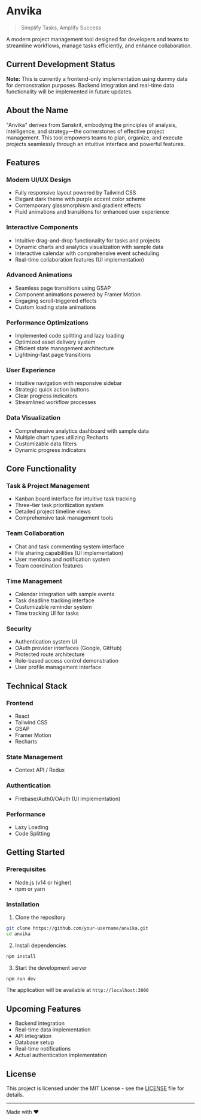 # Anvika

> Simplify Tasks, Amplify Success

A modern project management tool designed for developers and teams to streamline workflows, manage tasks efficiently, and enhance collaboration.

## Current Development Status

**Note:** This is currently a frontend-only implementation using dummy data for demonstration purposes. Backend integration and real-time data functionality will be implemented in future updates.

## About the Name

"Anvika" derives from Sanskrit, embodying the principles of analysis, intelligence, and strategy—the cornerstones of effective project management. This tool empowers teams to plan, organize, and execute projects seamlessly through an intuitive interface and powerful features.

## Features

### Modern UI/UX Design
- Fully responsive layout powered by Tailwind CSS
- Elegant dark theme with purple accent color scheme
- Contemporary glassmorphism and gradient effects
- Fluid animations and transitions for enhanced user experience

### Interactive Components
- Intuitive drag-and-drop functionality for tasks and projects
- Dynamic charts and analytics visualization with sample data
- Interactive calendar with comprehensive event scheduling
- Real-time collaboration features (UI implementation)

### Advanced Animations
- Seamless page transitions using GSAP
- Component animations powered by Framer Motion
- Engaging scroll-triggered effects
- Custom loading state animations

### Performance Optimizations
- Implemented code splitting and lazy loading
- Optimized asset delivery system
- Efficient state management architecture
- Lightning-fast page transitions

### User Experience
- Intuitive navigation with responsive sidebar
- Strategic quick action buttons
- Clear progress indicators
- Streamlined workflow processes

### Data Visualization
- Comprehensive analytics dashboard with sample data
- Multiple chart types utilizing Recharts
- Customizable data filters
- Dynamic progress indicators

## Core Functionality

### Task & Project Management
- Kanban board interface for intuitive task tracking
- Three-tier task prioritization system
- Detailed project timeline views
- Comprehensive task management tools

### Team Collaboration
- Chat and task commenting system interface
- File sharing capabilities (UI implementation)
- User mentions and notification system
- Team coordination features

### Time Management
- Calendar integration with sample events
- Task deadline tracking interface
- Customizable reminder system
- Time tracking UI for tasks

### Security
- Authentication system UI
- OAuth provider interfaces (Google, GitHub)
- Protected route architecture
- Role-based access control demonstration
- User profile management interface

## Technical Stack

### Frontend
- React
- Tailwind CSS
- GSAP
- Framer Motion
- Recharts

### State Management
- Context API / Redux

### Authentication
- Firebase/Auth0/OAuth (UI implementation)

### Performance
- Lazy Loading
- Code Splitting

## Getting Started

### Prerequisites
- Node.js (v14 or higher)
- npm or yarn

### Installation

1. Clone the repository
```bash
git clone https://github.com/your-username/anvika.git
cd anvika
```

2. Install dependencies
```bash
npm install
```

3. Start the development server
```bash
npm run dev
```

The application will be available at `http://localhost:3000`

## Upcoming Features
- Backend integration
- Real-time data implementation
- API integration
- Database setup
- Real-time notifications
- Actual authentication implementation

## License

This project is licensed under the MIT License - see the [LICENSE](LICENSE) file for details.

---

Made with ❤️ 
